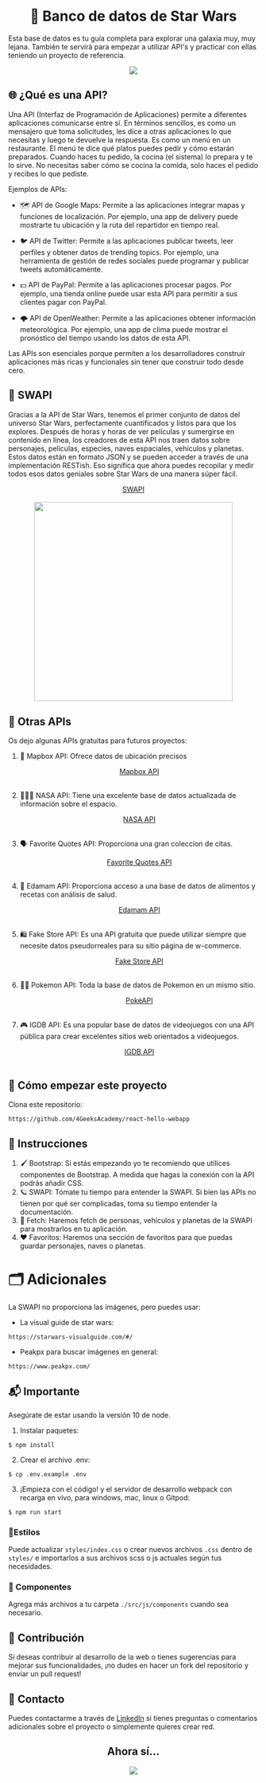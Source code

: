 <div align="center">
	<h1 align="center">🌌 Banco de datos de Star Wars</h1>
</div>
<p>Esta base de datos es tu guía completa para explorar una galaxia muy, muy lejana. También te servirá para empezar a utilizar API's y practicar con ellas teniendo un proyecto de referencia.</p>
<div align="center">
	<img src="https://media0.giphy.com/media/v1.Y2lkPTc5MGI3NjExcTNjbHBxeWhhbXBvaWRnNHFnb2dzb2g1eDV0ejlicjBkamM3aDQ5MSZlcD12MV9pbnRlcm5hbF9naWZfYnlfaWQmY3Q9Zw/067WrjChzDtxj1wH0F/giphy.webp"></img>
</div>

## 🌐 ¿Qué es una API?
<p>Una API (Interfaz de Programación de Aplicaciones) permite a diferentes aplicaciones comunicarse entre sí. En términos sencillos, es como un mensajero que toma solicitudes, les dice a otras aplicaciones lo que necesitas y luego te devuelve la respuesta. Es como un menú en un restaurante. El menú te dice qué platos puedes pedir y cómo estarán preparados. Cuando haces tu pedido, la cocina (el sistema) lo prepara y te lo sirve. No necesitas saber cómo se cocina la comida, solo haces el pedido y recibes lo que pediste.

Ejemplos de APIs:

- 🗺️ API de Google Maps: Permite a las aplicaciones integrar mapas y funciones de localización. Por ejemplo, una app de delivery puede mostrarte tu ubicación y la ruta del repartidor en tiempo real.

- 🐦 API de Twitter: Permite a las aplicaciones publicar tweets, leer perfiles y obtener datos de trending topics. Por ejemplo, una herramienta de gestión de redes sociales puede programar y publicar tweets automáticamente.

- 💵 API de PayPal: Permite a las aplicaciones procesar pagos. Por ejemplo, una tienda online puede usar esta API para permitir a sus clientes pagar con PayPal.

- 🌩️ API de OpenWeather: Permite a las aplicaciones obtener información meteorológica. Por ejemplo, una app de clima puede mostrar el pronóstico del tiempo usando los datos de esta API.

Las APIs son esenciales porque permiten a los desarrolladores construir aplicaciones más ricas y funcionales sin tener que construir todo desde cero.</p>

## 💫 SWAPI
<p>Gracias a la API de Star Wars, tenemos el primer conjunto de datos del universo Star Wars, perfectamente cuantificados y listos para que los explores. Después de horas y horas de ver películas y sumergirse en contenido en línea, los creadores de esta API nos traen datos sobre personajes, películas, especies, naves espaciales, vehículos y planetas. Estos datos están en formato JSON y se pueden acceder a través de una implementación RESTish. Eso significa que ahora puedes recopilar y medir todos esos datos geniales sobre Star Wars de una manera súper fácil.

<div align="center">
  <a href="https://swapi.tech/">SWAPI</a>
  <br></br>
  <img width="400" src="https://media0.giphy.com/media/3o7abL1nxw0AvOK1pu/100.webp?cid=790b7611sor4vaigzed9r0zsk78i3qx4lgmpdcwmw37vs5rv&ep=v1_gifs_search&rid=100.webp&ct=g">
</div>

## 👾 Otras APIs
Os dejo algunas APIs gratuitas para futuros proyectos:
1. 📍 Mapbox API: Ofrece datos de ubicación precisos
   <div align="center">
	   <a href="https://docs.mapbox.com/api/overview/">Mapbox API</a>
	   <br></br>
   </div>
   
2. 👩🏾‍🚀 NASA API: Tiene una excelente base de datos actualizada de información sobre el espacio.
   <div align="center">
	   <a href="https://api.nasa.gov/">NASA API</a>
	   <br></br>
   </div>
   
3. 🗣️ Favorite Quotes API: Proporciona una gran coleccion de citas.
   <div align="center">
	   <a href="https://favqs.com/api">Favorite Quotes API</a>
	   <br></br>
   </div>
   
4. 🍛 Edamam API: Proporciona acceso a una base de datos de alimentos y recetas con análisis de salud.
   <div align="center">
	   <a href="https://www.edamam.com/">Edamam API</a>
	   <br></br>
   </div>
   
5. 🛍️ Fake Store API: Es una API gratuita que puede utilizar siempre que necesite datos pseudorreales para su sitio página de w-commerce.
   <div align="center">
	   <a href="https://fakestoreapi.com/">Fake Store API</a>
	   <br></br>
   </div>
   
6. 🐦‍🔥 Pokemon API: Toda la base de datos de Pokemon en un mismo sitio.
   <div align="center">
	   <a href="">PokéAPI</a>
	   <br></br>
   </div>
   
7. 🎮 IGDB API: Es una popular base de datos de videojuegos con una API pública para crear excelentes sitios web orientados a videojuegos.
   <div align="center">
	   <a href="https://www.igdb.com/api">IGDB API</a>
	   <br></br>
   </div>

## 🌱 Cómo empezar este proyecto
Clona este repositorio:
```
https://github.com/4GeeksAcademy/react-hello-webapp
```

## 📝 Instrucciones
1. 🖌️ Bootstrap: Si estás empezando yo te recomiendo que utilices componentes de Bootstrap. A medida que hagas la conexión con la API podrás añadir CSS.
2. 🪐 SWAPI: Tómate tu tiempo para entender la SWAPI. Si bien las APIs no tienen por qué ser complicadas, toma su tiempo entender la documentación.
3. 🚀 Fetch: Haremos fetch de personas, vehículos y planetas de la SWAPI para mostrarlos en tu aplicación.
4. ❤️ Favoritos: Haremos una sección de favoritos para que puedas guardar personajes, naves o planetas.

# 🗂️ Adicionales
La SWAPI no proporciona las imágenes, pero puedes usar:
- La visual guide de star wars:
```
https://starwars-visualguide.com/#/
```
- Peakpx para buscar imágenes en general:
```
https://www.peakpx.com/
```

## 📬 Importante
Asegúrate de estar usando la versión 10 de node.

1. Instalar paquetes:
```
$ npm install
```
2. Crear el archivo .env:
```
$ cp .env.example .env
```
3. ¡Empieza con el código! y el servidor de desarrollo webpack con recarga en vivo, para windows, mac, linux o Gitpod:

```
$ npm run start
```

### 🎨Estilos
Puede actualizar `styles/index.css` o crear nuevos archivos `.css` dentro de `styles/` e importarlos a sus archivos scss o js actuales según tus necesidades.

### 📱 Componentes
Agrega más archivos a tu carpeta `./src/js/components` cuando sea necesario.

## 👥 Contribución

Si deseas contribuir al desarrollo de la web o tienes sugerencias para mejorar sus funcionalidades, ¡no dudes en hacer un fork del repositorio y enviar un pull request!

## 📃 Contacto

Puedes contactarme a través de [LinkedIn](https://www.linkedin.com/in/ainhoa-leon-arrieta/) si tienes preguntas o comentarios adicionales sobre el proyecto o simplemente quieres crear red.

<div align="center">
	<h2>Ahora sí...</h2>
	<img src="https://media1.giphy.com/media/v1.Y2lkPTc5MGI3NjExbmZnYmY0NXgxdGIzMWdmNzNlcGs3Ymp5YXhmd2NzdjdueXZ0bnRpayZlcD12MV9pbnRlcm5hbF9naWZfYnlfaWQmY3Q9Zw/26FxzFK4yudFHRFde/giphy.webp"></img>
</div>

